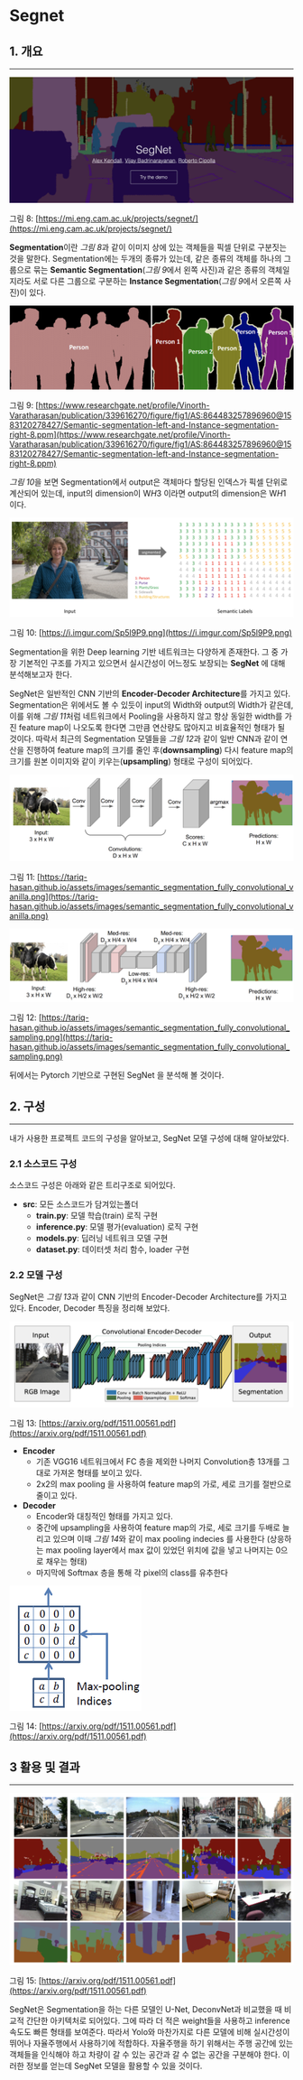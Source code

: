 # Segnet

## 1. 개요

---

![images/Untitled%2034.png](images/Untitled%2034.png)

그림 8: [https://mi.eng.cam.ac.uk/projects/segnet/](https://mi.eng.cam.ac.uk/projects/segnet/)

**Segmentation**이란 *그림 8*과 같이 이미지 상에 있는 객체들을 픽셀 단위로 구분짓는것을 말한다. Segmentation에는 두개의 종류가 있는데, 같은 종류의 객체를 하나의 그룹으로 묶는 **Semantic Segmentation**(*그림 9*에서 왼쪽 사진)과 같은 종류의 객체일지라도 서로 다른 그룹으로 구분하는 **Instance Segmentation**(*그림 9*에서 오른쪽 사진)이 있다.

![images/Untitled%2035.png](images/Untitled%2035.png)

그림 9: [https://www.researchgate.net/profile/Vinorth-Varatharasan/publication/339616270/figure/fig1/AS:864483257896960@1583120278427/Semantic-segmentation-left-and-Instance-segmentation-right-8.ppm](https://www.researchgate.net/profile/Vinorth-Varatharasan/publication/339616270/figure/fig1/AS:864483257896960@1583120278427/Semantic-segmentation-left-and-Instance-segmentation-right-8.ppm)

*그림 10*을 보면 Segmentation에서 output은 객체마다 할당된 인덱스가 픽셀 단위로 계산되어 있는데, input의 dimension이 W*H*3 이라면 output의 dimension은 W*H*1 이다.

![images/Untitled%2036.png](images/Untitled%2036.png)

그림 10: [https://i.imgur.com/Sp5l9P9.png](https://i.imgur.com/Sp5l9P9.png)

Segmentation을 위한 Deep learning 기반 네트워크는 다양하게 존재한다. 그 중 가장 기본적인 구조를 가지고 있으면서 실시간성이 어느정도 보장되는 **SegNet** 에 대해 분석해보고자 한다.

SegNet은 일반적인 CNN 기반의 **Encoder-Decoder Architecture**를 가지고 있다. Segmentation은 위에서도 볼 수 있듯이 input의 Width와 output의 Width가 같은데, 이를 위해 *그림 11*처럼 네트워크에서 Pooling을 사용하지 않고 항상 동일한 width를 가진 feature map이 나오도록 한다면 그만큼 연산량도 많아지고 비효율적인 형태가 될 것이다. 따락서 최근의 Segmentation 모델들을 *그림 12*과 같이 일반 CNN과 같이 연산을 진행하여 feature map의 크기를 줄인 후(**downsampling**) 다시 feature map의 크기를 원본 이미지와 같이 키우는(**upsampling**) 형태로 구성이 되어있다.

![images/Untitled%2037.png](images/Untitled%2037.png)

그림 11: [https://tariq-hasan.github.io/assets/images/semantic_segmentation_fully_convolutional_vanilla.png](https://tariq-hasan.github.io/assets/images/semantic_segmentation_fully_convolutional_vanilla.png)

![images/Untitled%2038.png](images/Untitled%2038.png)

그림 12: [https://tariq-hasan.github.io/assets/images/semantic_segmentation_fully_convolutional_sampling.png](https://tariq-hasan.github.io/assets/images/semantic_segmentation_fully_convolutional_sampling.png)

뒤에서는 Pytorch 기반으로 구현된 SegNet 을 분석해 볼 것이다.

## 2. 구성

---

내가 사용한 프로젝트 코드의 구성을 알아보고, SegNet 모델 구성에 대해 알아보았다.

### 2.1 소스코드 구성

소스코드 구성은 아래와 같은 트리구조로 되어있다.

- **src**: 모든 소스코드가 담겨있는폴더
    - **train.py**: 모델 학습(train) 로직 구현
    - **inference.py**: 모델 평가(evaluation) 로직 구현
    - **models.py**: 딥러닝 네트워크 모델 구현
    - **dataset.py**: 데이터셋 처리 함수, loader 구현

### 2.2 모델 구성

SegNet은 *그림 13*과 같이 CNN 기반의 Encoder-Decoder Architecture를 가지고 있다. Encoder, Decoder 특징을 정리해 보았다.

![images/Untitled%2082.png](images/Untitled%2082.png)

그림 13: [https://arxiv.org/pdf/1511.00561.pdf](https://arxiv.org/pdf/1511.00561.pdf)

- **Encoder**
    - 기존 VGG16 네트워크에서 FC 층을 제외한 나머지 Convolution층 13개를 그대로 가져온 형태를 보이고 있다.
    - 2x2의 max pooling 을 사용하여 feature map의 가로, 세로 크기를 절반으로 줄이고 있다.
- **Decoder**
    - Encoder와 대칭적인 형태를 가지고 있다.
    - 중간에 upsampling을 사용하여 feature map의 가로, 세로 크기를 두배로 늘리고 있으며 이때 *그림 14*와 같이 max pooling indecies 를 사용한다 (상응하는 max pooling layer에서 max 값이 있었던 위치에 값을 넣고 나머지는 0으로 채우는 형태)
    - 마지막에 Softmax 층을 통해 각 pixel의 class를 유추한다

![images/Untitled%2083.png](images/Untitled%2083.png)

그림 14: [https://arxiv.org/pdf/1511.00561.pdf](https://arxiv.org/pdf/1511.00561.pdf)

## 3 활용 및 결과

---

![images/Untitled%2084.png](images/Untitled%2084.png)

그림 15: [https://arxiv.org/pdf/1511.00561.pdf](https://arxiv.org/pdf/1511.00561.pdf)

SegNet은 Segmentation을 하는 다른 모델인 U-Net, DeconvNet과 비교했을 때 비교적 간단한 아키텍처로 되어있다. 그에 따라 더 적은 weight들을 사용하고 inference 속도도 빠른 형태를 보여준다. 따라서 Yolo와 마찬가지로 다른 모델에 비해 실시간성이 뛰어나 자율주행에서 사용하기에 적합하다. 자율주행을 하기 위해서는 주행 공간에 있는 객체들을 인식해야 하고 차량이 갈 수 있는 공간과 갈 수 없는 공간을 구분해야 한다. 이러한 정보를 얻는데 SegNet 모델을 활용할 수 있을 것이다.